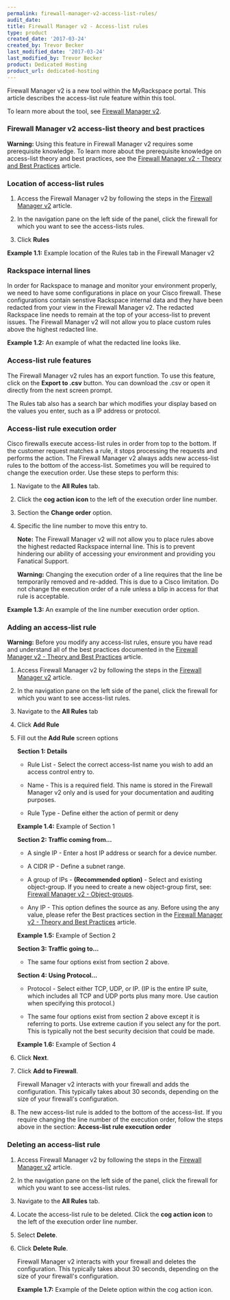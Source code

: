 ```yaml
---
permalink: firewall-manager-v2-access-list-rules/
audit_date:
title: Firewall Manager v2 - Access-list rules
type: product
created_date: '2017-03-24'
created_by: Trevor Becker
last_modified_date: '2017-03-24'
last_modified_by: Trevor Becker
product: Dedicated Hosting
product_url: dedicated-hosting
---
```


Firewall Manager v2 is a new tool within the MyRackspace portal. This article describes the access-list rule feature within this tool. 

To learn more about the tool, see [Firewall Manager v2](https://support.rackspace.com/how-to/firewall-manager-v2).

### Firewall Manager v2 access-list theory and best practices

**Warning:** Using this feature in Firewall Manager v2 requires some prerequisite knowledge. To learn more about the prerequisite knowledge on access-list theory and best practices, see the [Firewall Manager v2 - Theory and Best Practices](https://support.rackspace.com/how-to/firewall-manager-v2-access-list-theory-and-best-practices) article.

### Location of access-list rules

1. Access the Firewall Manager v2 by following the steps in the [Firewall Manager v2](https://support.rackspace.com/how-to/firewall-manager-v2) article.

2. In the navigation pane on the left side of the panel, click the firewall for which you want to see the access-lists rules.

3. Click **Rules**

  **Example 1.1:** Example location of the Rules tab in the Firewall Manager v2
  <!-- Image "FWCPv2 Article 6 Image Rules" --->

### Rackspace internal lines

In order for Rackspace to manage and monitor your environment properly, we need to have some configurations in place on your Cisco firewall. These configurations contain senstive Rackspace internal data and they have been redacted from your view in the Firewall Manager v2. The redacted Rackspace line needs to remain at the top of your access-list to prevent issues. The Firewall Manager v2 will not allow you to place custom rules above the highest redacted line.

**Example 1.2:** An example of what the redacted line looks like.
<!-- Image "FWCPv2 Article 6 Redacted Line" --->

### Access-list rule features

The Firewall Manager v2 rules has an export function. To use this feature, click on the **Export to .csv** button. You can download the .csv or open it directly from the next screen prompt.

The Rules tab also has a search bar which modifies your display based on the values you enter, such as a IP address or protocol.

### Access-list rule execution order

Cisco firewalls execute access-list rules in order from top to the bottom. If the customer request matches a rule, it stops processing the requests and performs the action. The Firewall Manager v2 always adds new access-list rules to the bottom of the access-list. Sometimes you will be required to change the execution order. Use these steps to perform this:

1. Navigate to the **All Rules** tab.

2. Click the **cog action icon** to the left of the execution order line number.

3. Section the **Change order** option.

4. Specific the line number to move this entry to. 

   **Note:** The Firewall Manager v2 will not allow you to place rules above the highest redacted Rackspace internal line. This is to prevent hindering our ability of accessing your environment and providing you Fanatical Support.
   
   **Warning:** Changing the execution order of a line requires that the line be temporarily removed and re-added. This is due to a Cisco limitation. Do not change the execution order of a rule unless a blip in access for that rule is acceptable.

**Example 1.3:** An example of the line number execution order option.
<!-- Image "FWCPv2 Article 6 Line number" --->

### Adding an access-list rule

**Warning:** Before you modify any access-list rules, ensure you have read and understand all of the best practices documented in the [Firewall Manager v2 - Theory and Best Practices](https://support.rackspace.com/how-to/firewall-manager-v2-access-list-theory-and-best-practices) article.

1. Access Firewall Manager v2 by following the steps in the [Firewall Manager v2](https://support.rackspace.com/how-to/firewall-manager-v2) article.

2. In the navigation pane on the left side of the panel, click the firewall for which you want to see access-list rules.
   
3. Navigate to the **All Rules** tab

4. Click **Add Rule**

5. Fill out the **Add Rule** screen options

   **Section 1: Details**
  
      - Rule List - Select the correct access-list name you wish to add an access control entry to.
  
      - Name - This is a required field. This name is stored in the Firewall Manager v2 only and is used for your documentation and auditing purposes.
  
      - Rule Type - Define either the action of permit or deny
      
      **Example 1.4:** Example of Section 1
      <!-- Image "FWCPv2 Article 6 section 1" --->
      
   **Section 2: Traffic coming from...**
  
      - A single IP - Enter a host IP address or search for a device number.
  
      - A CIDR IP - Define a subnet range.
  
      - A group of IPs - **(Recommended option)** - Select and existing object-group. If you need to create a new object-group first, see: [Firewall Manager v2 - Object-groups](https://support.rackspace.com/how-to/firewall-manager-v2-object-groups).
  
      - Any IP - This option defines the source as any. Before using the any value, please refer the Best practices section in the [Firewall Manager v2 - Theory and Best Practices](https://support.rackspace.com/how-to/firewall-manager-v2-access-list-theory-and-best-practices) article. 
  
      **Example 1.5:** Example of Section 2
      <!-- Image "FWCPv2 Article 6 section 2" --->
      
   **Section 3: Traffic going to...**
  
      - The same four options exist from section 2 above.
  
   **Section 4: Using Protocol...**
  
      - Protocol - Select either TCP, UDP, or IP. (IP is the entire IP suite, which includes all TCP and UDP ports plus many more. Use caution when specifying this protocol.)
  
      -  The same four options exist from section 2 above except it is referring to ports. Use extreme caution if you select any for the port. This is typically not the best security decision that could be made.      
  
      **Example 1.6:** Example of Section 4
      <!-- Image "FWCPv2 Article 6 section 4" --->
      
6. Click **Next**.

7. Click **Add to Firewall**.

   Firewall Manager v2 interacts with your firewall and adds the configuration. This typically takes about 30 seconds, depending on the size of your firewall's configuration.
   
8. The new access-list rule is added to the bottom of the access-list. If you require changing the line number of the execution order, follow the steps above in the section: **Access-list rule execution order**

### Deleting an access-list rule

1. Access Firewall Manager v2 by following the steps in the [Firewall Manager v2](https://support.rackspace.com/how-to/firewall-manager-v2) article.

2. In the navigation pane on the left side of the panel, click the firewall for which you want to see access-list rules.

3. Navigate to the **All Rules** tab.

4. Locate the access-list rule to be deleted. Click the **cog action icon** to the left of the execution order line number.

5. Select **Delete**.

6. Click **Delete Rule**.

   Firewall Manager v2 interacts with your firewall and deletes the configuration. This typically takes about 30 seconds, depending on the size of your firewall's configuration.

   **Example 1.7:** Example of the Delete option within the cog action icon.
   <!-- Image "FWCPv2 Article 6 delete rule" --->
